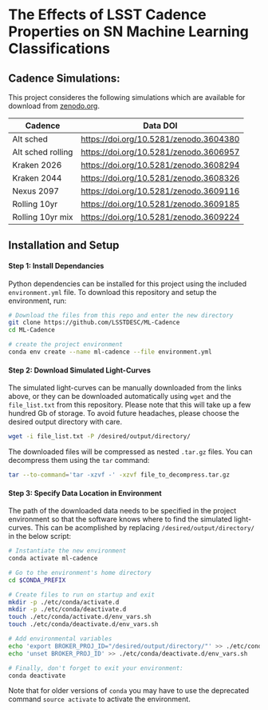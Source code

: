 # The Effects of LSST Cadence Properties on SN Machine Learning Classifications


## Cadence Simulations:

This project consideres the following simulations which are available for download from [zenodo.org](zenodo.org).

| Cadence           | Data DOI                               |
| ----------------- | -------------------------------------- |
| Alt sched         | https://doi.org/10.5281/zenodo.3604380 |
| Alt sched rolling | https://doi.org/10.5281/zenodo.3606957 |
| Kraken 2026       | https://doi.org/10.5281/zenodo.3608294 |
| Kraken 2044       | https://doi.org/10.5281/zenodo.3608326 |
| Nexus 2097        | https://doi.org/10.5281/zenodo.3609116 |
| Rolling 10yr      | https://doi.org/10.5281/zenodo.3609185 |
| Rolling 10yr mix  | https://doi.org/10.5281/zenodo.3609224 |


## Installation and Setup

#### Step 1: Install Dependancies

Python dependencies can be installed for this project using the included `environment.yml` file. To download this repository and setup the environment, run:

```bash
# Download the files from this repo and enter the new directory
git clone https://github.com/LSSTDESC/ML-Cadence
cd ML-Cadence

# create the project environment
conda env create --name ml-cadence --file environment.yml
```



#### Step 2: Download Simulated Light-Curves

The simulated light-curves can be manually downloaded from the links above, or they can be downloaded automatically using `wget` and the `file_list.txt` from this repository. Please note that this will take up a few hundred Gb of storage. To avoid future headaches, please choose the desired output directory with care.

```bash
wget -i file_list.txt -P /desired/output/directory/
```



The downloaded files will be compressed as nested `.tar.gz` files. You can decompress them using the `tar` command:

```bash
tar --to-command='tar -xzvf -' -xzvf file_to_decompress.tar.gz
```



#### Step 3: Specify Data Location in Environment

The path of the downloaded data needs to be specified in the project environment so that the software knows where to find the simulated light-curves. This can be acomplished by replacing `/desired/output/directory/` in the below script:

```bash
# Instantiate the new environment
conda activate ml-cadence

# Go to the environment's home directory
cd $CONDA_PREFIX

# Create files to run on startup and exit
mkdir -p ./etc/conda/activate.d
mkdir -p ./etc/conda/deactivate.d
touch ./etc/conda/activate.d/env_vars.sh
touch ./etc/conda/deactivate.d/env_vars.sh

# Add environmental variables
echo 'export BROKER_PROJ_ID="/desired/output/directory/"' >> ./etc/conda/activate.d/env_vars.sh
echo 'unset BROKER_PROJ_ID' >> ./etc/conda/deactivate.d/env_vars.sh

# Finally, don't forget to exit your environment:
conda deactivate
```



Note that for older versions of ``conda`` you may have to use the deprecated command ``source activate`` to activate the environment.